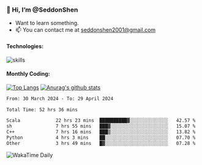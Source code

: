 ### 👋 Hi, I’m @SeddonShen
- Want to learn something.
- 📫 You can contact me at seddonshen2001@gmail.com

#### Technologies:

![skills](https://skillicons.dev/icons?i=scala,js,html,css,bootstrap,jquery,c,cpp,cloudflare,django,docker,flask,git,github,githubactions,linux,latex,mysql,nodejs,ps,php,pr,py,raspberrypi,redis,unreal,v,vscode,vue,bash)

#### Monthly Coding:
[![Top Langs](https://github-readme-stats.vercel.app/api/top-langs?username=seddonshen&show_icons=true&locale=en&layout=compact&hide=html&langs_count=8)](https://github.com/SeddonShen/)
[![Anurag's github stats](https://github-readme-stats.vercel.app/api?username=SeddonShen&count_private=true&show_icons=true)](https://github.com/anuraghazra/github-readme-stats)
<!--START_SECTION:waka-->

```txt
From: 30 March 2024 - To: 29 April 2024

Total Time: 52 hrs 36 mins

Scala             22 hrs 23 mins  ██████████▓░░░░░░░░░░░░░░   42.57 %
sh                7 hrs 55 mins   ███▓░░░░░░░░░░░░░░░░░░░░░   15.07 %
C++               7 hrs 16 mins   ███▒░░░░░░░░░░░░░░░░░░░░░   13.82 %
Python            4 hrs 3 mins    ██░░░░░░░░░░░░░░░░░░░░░░░   07.70 %
Other             3 hrs 49 mins   █▓░░░░░░░░░░░░░░░░░░░░░░░   07.28 %
```

<!--END_SECTION:waka-->

![WakaTime Daily](https://wakatime.com/share/@seddon2001/61a7e342-5f12-4fea-bf92-1fac161e97d6.svg)
<!---
SeddonShen/SeddonShen is a ✨ special ✨ repository because its `README.md` (this file) appears on your GitHub profile.
You can click the Preview link to take a look at your changes.
--->

